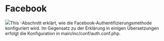 # Facebook

![](../../../.gitbook/assets/images25%20%287%29.png)This -Abschnitt erklärt, wie die Facebook-Authentifizierungsmethode konfiguriert wird. Im Gegensatz zu der Erklärung in einigen Übersetzungen erfolgt die Konfiguration in main/inc/conf/auth.conf.php.

